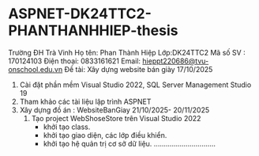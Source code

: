 # ASPNET-DK24TTC2-PHANTHANHHIEP-thesis
Trường ĐH Trà Vinh
Họ tên: Phan Thành Hiệp
Lớp:DK24TTC2
Mã số SV : 170124103
Điện thoại: 0833161621
Email: hieppt220686@tvu-onschool.edu.vn
Đề tài: Xây dựng website bán giày
17/10/2025
1. Cài đặt phần mềm Visual Studio 2022, SQL Server Management Studio 19
2. Tham khảo các tài liệu lập trình ASPNET
3. Xây dựng đồ án : WebsiteBanGiay
   21/10/2025- 20/11/2025
   1. Tạo project WebShoseStore trên Visual Studio 2022
       - khởi tạo class.
       - khởi tạo giao diện, các lớp điều khiển.
       - khởi tạo hệ quản trị cơ sở dữ liệu.
      ...............................
  
